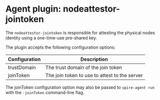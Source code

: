 # Agent plugin: nodeattestor-jointoken

The `nodeattestor-jointoken` is responsible for attesting the physical nodes identity using a
one-time-use pre-shared key.

The plugin accepts the following configuration options:

| Configuration | Description                                   |
| ------------- | --------------------------------------------- |
| trustDomain  | The trust domain of the join token            |
| joinToken    | The join token to use to attest to the server |

The joinToken configuration option may also be passed to `spire-agent run` with the `-joinToken`
command-line flag.
